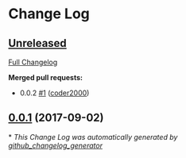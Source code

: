 # Change Log

## [Unreleased](https://github.com/coder2000/lms/tree/HEAD)

[Full Changelog](https://github.com/coder2000/lms/compare/0.0.1...HEAD)

**Merged pull requests:**

- 0.0.2 [\#1](https://github.com/coder2000/lms/pull/1) ([coder2000](https://github.com/coder2000))

## [0.0.1](https://github.com/coder2000/lms/tree/0.0.1) (2017-09-02)


\* *This Change Log was automatically generated by [github_changelog_generator](https://github.com/skywinder/Github-Changelog-Generator)*